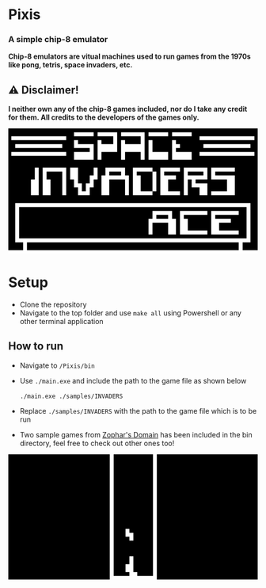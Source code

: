 # Pixis
### A simple chip-8 emulator

**Chip-8 emulators are vitual machines used to run games from the 1970s like pong, tetris, space invaders, etc.**

## ⚠ Disclaimer!
**I neither own any of the chip-8 games included, nor do I take any credit for them. All credits to the developers of the games only.**

<img src="img/Sample screenshot.png" />

# Setup
- Clone the repository
- Navigate to the top folder and use `make all` using Powershell or any other terminal application

## How to run
- Navigate to `/Pixis/bin`
- Use `./main.exe` and include the path to the game file as shown below

      ./main.exe ./samples/INVADERS
      
- Replace `./samples/INVADERS` with the path to the game file which is to be run
- Two sample games from <a href="https://www.zophar.net/pdroms/chip8/chip-8-games-pack.html">Zophar's Domain</a> has been included in the bin directory, feel free to check out other ones too!

<img src="img/Sample screenshot 2.png" />
